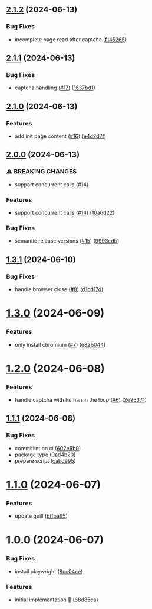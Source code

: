 ## [2.1.2](https://github.com/rpidanny/odysseus/compare/v2.1.1...v2.1.2) (2024-06-13)

### Bug Fixes

* incomplete page read after captcha ([f145265](https://github.com/rpidanny/odysseus/commit/f145265adf126acf47c8a020e31c4ce6cfd496cf))

## [2.1.1](https://github.com/rpidanny/odysseus/compare/v2.1.0...v2.1.1) (2024-06-13)

### Bug Fixes

* captcha handling ([#17](https://github.com/rpidanny/odysseus/issues/17)) ([1537bd1](https://github.com/rpidanny/odysseus/commit/1537bd1a86c13dc8390aa03fb99fa2f31a512404))

## [2.1.0](https://github.com/rpidanny/odysseus/compare/v2.0.0...v2.1.0) (2024-06-13)

### Features

* add init page content ([#16](https://github.com/rpidanny/odysseus/issues/16)) ([e4d2d7f](https://github.com/rpidanny/odysseus/commit/e4d2d7f9398c2110efb5d0e07571ef9e0a74707c))

## [2.0.0](https://github.com/rpidanny/odysseus/compare/v1.3.1...v2.0.0) (2024-06-13)

### ⚠ BREAKING CHANGES

* support concurrent calls (#14)

### Features

* support concurrent calls ([#14](https://github.com/rpidanny/odysseus/issues/14)) ([10a6d22](https://github.com/rpidanny/odysseus/commit/10a6d22625bc750b84740dc58e197c7241c0415b))

### Bug Fixes

* semantic release versions ([#15](https://github.com/rpidanny/odysseus/issues/15)) ([9993cdb](https://github.com/rpidanny/odysseus/commit/9993cdb8f40db4983699b77598b8fd1883c34fff))

## [1.3.1](https://github.com/rpidanny/odysseus/compare/v1.3.0...v1.3.1) (2024-06-10)


### Bug Fixes

* handle browser close ([#8](https://github.com/rpidanny/odysseus/issues/8)) ([d1cd17d](https://github.com/rpidanny/odysseus/commit/d1cd17d84abcd571815a5fa6138aa64221e4966e))

# [1.3.0](https://github.com/rpidanny/odysseus/compare/v1.2.0...v1.3.0) (2024-06-09)


### Features

* only install chromium ([#7](https://github.com/rpidanny/odysseus/issues/7)) ([e82b044](https://github.com/rpidanny/odysseus/commit/e82b04410b775ba8b9224e025f47321dc18e95f7))

# [1.2.0](https://github.com/rpidanny/odysseus/compare/v1.1.1...v1.2.0) (2024-06-08)


### Features

* handle captcha with human in the loop ([#6](https://github.com/rpidanny/odysseus/issues/6)) ([2e23371](https://github.com/rpidanny/odysseus/commit/2e233716c1e3d88e0871917e3ef42c58ea246cfd))

## [1.1.1](https://github.com/rpidanny/odysseus/compare/v1.1.0...v1.1.1) (2024-06-08)


### Bug Fixes

* commitlint on ci ([602e6b0](https://github.com/rpidanny/odysseus/commit/602e6b0233cd6660b1a258791d37741d68f8e56a))
* package type ([0ad4b20](https://github.com/rpidanny/odysseus/commit/0ad4b20a7c5f8359016f5a6d3cee78d67fd42241))
* prepare script ([cabc995](https://github.com/rpidanny/odysseus/commit/cabc9958fa7ce52fde3b2c168c9997d0eca1b0f9))

# [1.1.0](https://github.com/rpidanny/odysseus/compare/v1.0.0...v1.1.0) (2024-06-07)


### Features

* update quill ([bffba95](https://github.com/rpidanny/odysseus/commit/bffba958d60e65303f9575eae45366c8bbd72aa0))

# 1.0.0 (2024-06-07)


### Bug Fixes

* install playwright ([8cc04ce](https://github.com/rpidanny/odysseus/commit/8cc04ce371fff0fe81fc1448e647e2c916134d7c))


### Features

* initial implementation 🚀 ([68d85ca](https://github.com/rpidanny/odysseus/commit/68d85ca132d45664fe3417c12d752143ffcdd4f8))
